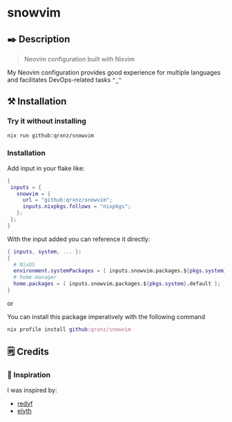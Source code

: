# snowvim

## ✒️ Description
> Neovim configuration built with Nixvim
  
My Neovim configuration provides good experience for multiple languages and facilitates DevOps-related tasks  `^‿^`

## ⚒️ Installation

### Try it without installing
```sh
nix run github:qrxnz/snowvim
```
### Installation

Add input in your flake like:  
```nix
{
 inputs = {
   snowvim = {
     url = "github:qrxnz/snowvim";
     inputs.nixpkgs.follows = "nixpkgs";
   };
 };
}
```
With the input added you can reference it directly:  

```nix
{ inputs, system, ... }:
{
  # NixOS
  environment.systemPackages = [ inputs.snowvim.packages.${pkgs.system}.default ];
  # home-manager
  home.packages = [ inputs.snowvim.packages.${pkgs.system}.default ];
}
```
or

You can install this package imperatively with the following command

```nix
nix profile install github:qrxnz/snowvim
```

## 🗒️ Credits

### 🎨 Inspiration

I was inspired by:
- [redyf](https://github.com/redyf/Neve)
- [elyth](https://github.com/elythh/nixvim)
